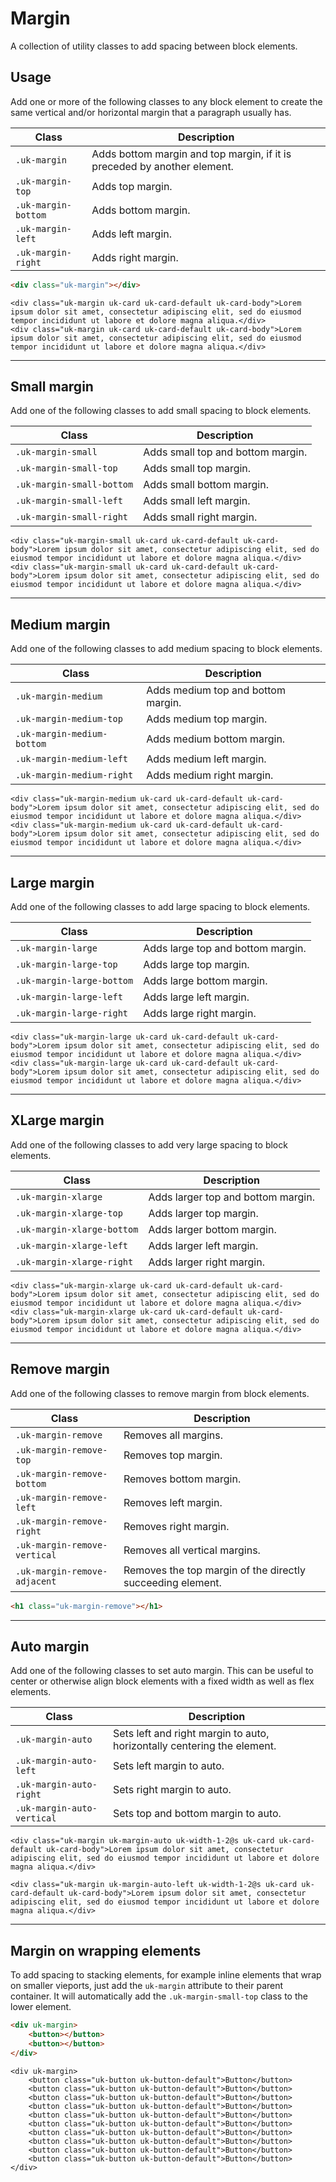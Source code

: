 # Margin

<p class="uk-text-lead">A collection of utility classes to add spacing between block elements.</p>

## Usage

Add one or more of the following classes to any block element to create the same vertical and/or horizontal margin that a paragraph usually has.

| Class               | Description                                                      |
|---------------------|------------------------------------------------------------------|
| `.uk-margin`        | Adds bottom margin and top margin, if it is preceded by another element. |
|  `.uk-margin-top`   | Adds top margin.                                                 |
| `.uk-margin-bottom` | Adds bottom margin.                                              |
| `.uk-margin-left`   | Adds left margin.                                                |
| `.uk-margin-right`  | Adds right margin.                                               |

```html
<div class="uk-margin"></div>
```

```example
<div class="uk-margin uk-card uk-card-default uk-card-body">Lorem ipsum dolor sit amet, consectetur adipiscing elit, sed do eiusmod tempor incididunt ut labore et dolore magna aliqua.</div>
<div class="uk-margin uk-card uk-card-default uk-card-body">Lorem ipsum dolor sit amet, consectetur adipiscing elit, sed do eiusmod tempor incididunt ut labore et dolore magna aliqua.</div>
```

***

## Small margin

Add one of the following classes to add small spacing to block elements.

| Class                       | Description                       |
|-----------------------------|-----------------------------------|
| `.uk-margin-small`          | Adds small top and bottom margin. |
| `.uk-margin-small-top`      | Adds small top margin.            |
| `.uk-margin-small-bottom`   | Adds small bottom margin.         |
| `.uk-margin-small-left`     | Adds small left margin.           |
| `.uk-margin-small-right`    | Adds small right margin.          |

```example
<div class="uk-margin-small uk-card uk-card-default uk-card-body">Lorem ipsum dolor sit amet, consectetur adipiscing elit, sed do eiusmod tempor incididunt ut labore et dolore magna aliqua.</div>
<div class="uk-margin-small uk-card uk-card-default uk-card-body">Lorem ipsum dolor sit amet, consectetur adipiscing elit, sed do eiusmod tempor incididunt ut labore et dolore magna aliqua.</div>
```

***

## Medium margin

Add one of the following classes to add medium spacing to block elements.

| Class                        | Description                        |
|------------------------------|------------------------------------|
| `.uk-margin-medium`          | Adds medium top and bottom margin. |
| `.uk-margin-medium-top`      | Adds medium top margin.            |
| `.uk-margin-medium-bottom`   | Adds medium bottom margin.         |
| `.uk-margin-medium-left`     | Adds medium left margin.           |
| `.uk-margin-medium-right`    | Adds medium right margin.          |

```example
<div class="uk-margin-medium uk-card uk-card-default uk-card-body">Lorem ipsum dolor sit amet, consectetur adipiscing elit, sed do eiusmod tempor incididunt ut labore et dolore magna aliqua.</div>
<div class="uk-margin-medium uk-card uk-card-default uk-card-body">Lorem ipsum dolor sit amet, consectetur adipiscing elit, sed do eiusmod tempor incididunt ut labore et dolore magna aliqua.</div>
```

***

## Large margin

Add one of the following classes to add large spacing to block elements.

| Class                        | Description                        |
|------------------------------|------------------------------------|
| `.uk-margin-large`           | Adds large top and bottom margin.  |
| `.uk-margin-large-top`       | Adds large top margin.             |
| `.uk-margin-large-bottom`    | Adds large bottom margin.          |
| `.uk-margin-large-left`      | Adds large left margin.            |
| `.uk-margin-large-right`     | Adds large right margin.           |

```example
<div class="uk-margin-large uk-card uk-card-default uk-card-body">Lorem ipsum dolor sit amet, consectetur adipiscing elit, sed do eiusmod tempor incididunt ut labore et dolore magna aliqua.</div>
<div class="uk-margin-large uk-card uk-card-default uk-card-body">Lorem ipsum dolor sit amet, consectetur adipiscing elit, sed do eiusmod tempor incididunt ut labore et dolore magna aliqua.</div>
```

***

## XLarge margin

Add one of the following classes to add very large spacing to block elements.

| Class                         | Description                         |
|-------------------------------|-------------------------------------|
| `.uk-margin-xlarge`           | Adds larger top and bottom margin.  |
| `.uk-margin-xlarge-top`       | Adds larger top margin.             |
| `.uk-margin-xlarge-bottom`    | Adds larger bottom margin.          |
| `.uk-margin-xlarge-left`      | Adds larger left margin.            |
| `.uk-margin-xlarge-right`     | Adds larger right margin.           |

```example
<div class="uk-margin-xlarge uk-card uk-card-default uk-card-body">Lorem ipsum dolor sit amet, consectetur adipiscing elit, sed do eiusmod tempor incididunt ut labore et dolore magna aliqua.</div>
<div class="uk-margin-xlarge uk-card uk-card-default uk-card-body">Lorem ipsum dolor sit amet, consectetur adipiscing elit, sed do eiusmod tempor incididunt ut labore et dolore magna aliqua.</div>
```

***

## Remove margin

Add one of the following classes to remove margin from block elements.

| Class                         | Description                         |
|-------------------------------|-------------------------------------|
| `.uk-margin-remove`           | Removes all margins.                |
| `.uk-margin-remove-top`       | Removes top margin.                 |
| `.uk-margin-remove-bottom`    | Removes bottom margin.              |
| `.uk-margin-remove-left`      | Removes left margin.                |
| `.uk-margin-remove-right`     | Removes right margin.               |
| `.uk-margin-remove-vertical`     | Removes all vertical margins.               |
| `.uk-margin-remove-adjacent`     | Removes the top margin of the directly succeeding element.               |

```html
<h1 class="uk-margin-remove"></h1>
```

***

## Auto margin

Add one of the following classes to set auto margin. This can be useful to center or otherwise align block elements with a fixed width as well as flex elements.

| Class                         | Description                         |
|-------------------------------|-------------------------------------|
| `.uk-margin-auto`             | Sets left and right margin to auto, horizontally centering the element.                |
| `.uk-margin-auto-left`        | Sets left margin to auto.           |
| `.uk-margin-auto-right`       | Sets right margin to auto.          |
| `.uk-margin-auto-vertical`    | Sets top and bottom margin to auto.                |

```example
<div class="uk-margin uk-margin-auto uk-width-1-2@s uk-card uk-card-default uk-card-body">Lorem ipsum dolor sit amet, consectetur adipiscing elit, sed do eiusmod tempor incididunt ut labore et dolore magna aliqua.</div>

<div class="uk-margin uk-margin-auto-left uk-width-1-2@s uk-card uk-card-default uk-card-body">Lorem ipsum dolor sit amet, consectetur adipiscing elit, sed do eiusmod tempor incididunt ut labore et dolore magna aliqua.</div>
```

***

## Margin on wrapping elements

To add spacing to stacking elements, for example inline elements that wrap on smaller vieports, just add the `uk-margin` attribute to their parent container. It will automatically add the `.uk-margin-small-top` class to the lower element.

```html
<div uk-margin>
    <button></button>
    <button></button>
</div>
```

```example
<div uk-margin>
    <button class="uk-button uk-button-default">Button</button>
    <button class="uk-button uk-button-default">Button</button>
    <button class="uk-button uk-button-default">Button</button>
    <button class="uk-button uk-button-default">Button</button>
    <button class="uk-button uk-button-default">Button</button>
    <button class="uk-button uk-button-default">Button</button>
    <button class="uk-button uk-button-default">Button</button>
    <button class="uk-button uk-button-default">Button</button>
    <button class="uk-button uk-button-default">Button</button>
    <button class="uk-button uk-button-default">Button</button>
</div>
```





